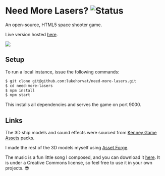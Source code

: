# Need More Lasers? ![Status](https://img.shields.io/badge/status-work_in_progress-orange.svg?style=flat-square)

An open-source, HTML5 space shooter game.

Live version hosted [here](https://lukehorvat.github.io/need-more-lasers).

![](https://i.imgur.com/kV1BRWW.png)

## Setup

To run a local instance, issue the following commands:

```bash
$ git clone git@github.com:lukehorvat/need-more-lasers.git
$ cd need-more-lasers
$ npm install
$ npm start
```

This installs all dependencies and serves the game on port 9000.

## Links

The 3D ship models and sound effects were sourced from [Kenney Game Assets](https://itch.io/s/6789/kenney-bundle) packs.

I made the rest of the 3D models myself using [Asset Forge](https://kenney.itch.io/assetforge).

The music is a fun little song I composed, and you can download it [here](https://soundcloud.com/lukehorvat/need-more-lasers). It is under a Creative Commons license, so feel free to use it in your own projects. 😎
